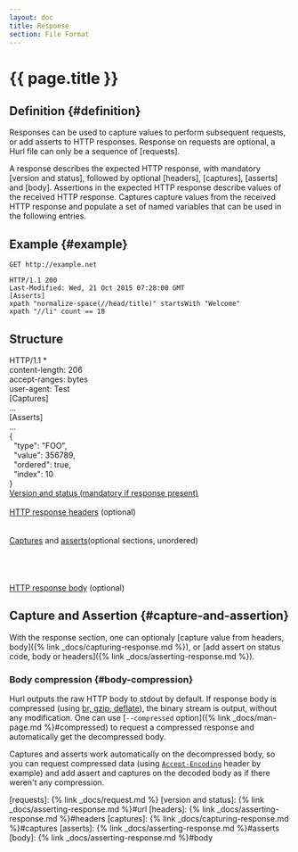 ```yaml
---
layout: doc
title: Response
section: File Format
---
```

# {{ page.title }}

## Definition {#definition}

Responses can be used to capture values to perform subsequent requests, or add asserts to HTTP responses. Response on
requests are optional, a Hurl file can only be a sequence of [requests].

A response describes the expected HTTP response, with mandatory [version and status], followed by optional [headers], 
[captures], [asserts] and [body]. Assertions in the expected HTTP response describe values of the received HTTP response. 
Captures capture values from the received HTTP response and populate a set of named variables that can be used
in the following entries.

## Example {#example}

```hurl
GET http://example.net

HTTP/1.1 200
Last-Modified: Wed, 21 Oct 2015 07:28:00 GMT
[Asserts]
xpath "normalize-space(//head/title)" startsWith "Welcome"
xpath "//li" count == 18
```

## Structure

<div class="hurl-structure-schema">
  <div class="hurl-structure">
    <div class="hurl-structure-col-0">
        <div class="hurl-part-0">
            HTTP/1.1 *
        </div>
        <div class=" hurl-part-1">
            content-length: 206<br>accept-ranges: bytes<br>user-agent: Test
        </div>
        <div class="hurl-part-2">
            [Captures]<br>...
        </div>
        <div class="hurl-part-2">
            [Asserts]<br>...
        </div>
        <div class="hurl-part-3">
            {<br>
            &nbsp;&nbsp;"type": "FOO",<br>
            &nbsp;&nbsp;"value": 356789,<br>
            &nbsp;&nbsp;"ordered": true,<br>
            &nbsp;&nbsp;"index": 10<br>
            }
        </div>
    </div>
    <div class="hurl-structure-col-1">
        <div class="hurl-request-explanation-part-0">
            <a href="/docs/asserting-response.html#version-status">Version and status (mandatory if response present)</a>
        </div>
        <div class="hurl-request-explanation-part-1">
            <br><a href="/docs/asserting-response.html#headers">HTTP response headers</a> (optional)
        </div>
        <div class="hurl-request-explanation-part-2">
            <br>
            <br>
        </div>
        <div class="hurl-request-explanation-part-2">
            <a href="/docs/capturing-response.html">Captures</a> and <a href="/docs/asserting-response.html">asserts</a>(optional sections, unordered)
        </div>
        <div class="hurl-request-explanation-part-2">
          <br>
          <br>
          <br>
          <br>
        </div>
        <div class="hurl-request-explanation-part-3">
            <a href="/docs/asserting-response.html#body">HTTP response body</a> (optional)
        </div>
    </div>
</div>
</div>


## Capture and Assertion {#capture-and-assertion}

With the response section, one can optionaly [capture value from headers, body]({% link _docs/capturing-response.md %}),
 or [add assert on status code, body or headers]({% link _docs/asserting-response.md %}).
 
### Body compression {#body-compression}

Hurl outputs the raw HTTP body to stdout by default. If response body is compressed (using [br, gzip, deflate](https://developer.mozilla.org/en-US/docs/Web/HTTP/Headers/Accept-Encoding)),
 the binary stream is output, without any modification. One can use [`--compressed` option]({% link _docs/man-page.md
  %}#compressed) to request a compressed response and automatically get the decompressed body. 

Captures and asserts work automatically on the decompressed body, so you can request compressed data (using [`Accept-Encoding`](https://developer.mozilla.org/en-US/docs/Web/HTTP/Headers/Accept-Encoding)
 header by example) and add assert and captures on the decoded body as if there weren't any compression.


[requests]: {% link _docs/request.md %}
[version and status]: {% link _docs/asserting-response.md %}#url
[headers]: {% link _docs/asserting-response.md %}#headers
[captures]: {% link _docs/capturing-response.md %}#captures
[asserts]: {% link _docs/asserting-response.md %}#asserts
[body]: {% link _docs/asserting-response.md %}#body
